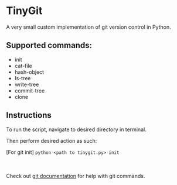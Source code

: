 # TinyGit

A very small custom implementation of git version control in Python.

## Supported commands:

- init
- cat-file
- hash-object
- ls-tree
- write-tree
- commit-tree
- clone

## Instructions

To run the script, navigate to desired directory in terminal. <br>

Then perform desired action as such:<br>

[For git init] `python <path to tinygit.py> init`

<br><br>
Check out [git documentation](https://git-scm.com/docs) for help with git commands.
